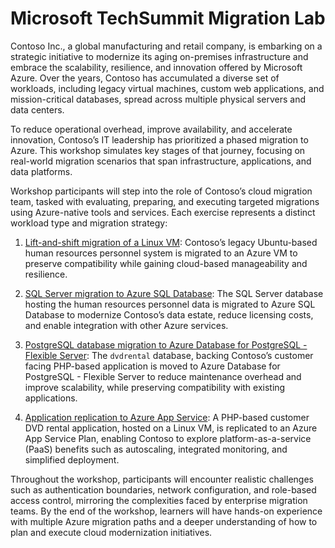 # Microsoft TechSummit Migration Lab

Contoso Inc., a global manufacturing and retail company, is embarking on a strategic initiative to modernize its aging on-premises infrastructure and embrace the scalability, resilience, and innovation offered by Microsoft Azure. Over the years, Contoso has accumulated a diverse set of workloads, including legacy virtual machines, custom web applications, and mission-critical databases, spread across multiple physical servers and data centers.

To reduce operational overhead, improve availability, and accelerate innovation, Contoso’s IT leadership has prioritized a phased migration to Azure. This workshop simulates key stages of that journey, focusing on real-world migration scenarios that span infrastructure, applications, and data platforms.

Workshop participants will step into the role of Contoso’s cloud migration team, tasked with evaluating, preparing, and executing targeted migrations using Azure-native tools and services. Each exercise represents a distinct workload type and migration strategy:

1. [Lift-and-shift migration of a Linux VM](./Labs/Exercise-01/readme.md): Contoso’s legacy Ubuntu-based human resources personnel system is migrated to an Azure VM to preserve compatibility while gaining cloud-based manageability and resilience.

2. [SQL Server migration to Azure SQL Database](./Labs/Exercise-02/readme.md): The SQL Server database hosting the human resources personnel data is migrated to Azure SQL Database to modernize Contoso’s data estate, reduce licensing costs, and enable integration with other Azure services.

3. [PostgreSQL database migration to Azure Database for PostgreSQL - Flexible Server](/Labs/Exercise-03/readme.md): The `dvdrental` database, backing Contoso’s customer facing PHP-based application is moved to Azure Database for PostgreSQL - Flexible Server to reduce maintenance overhead and improve scalability, while preserving compatibility with existing applications.

4. [Application replication to Azure App Service](./Labs/Exercise-04/readme.md): A PHP-based customer DVD rental application, hosted on a Linux VM, is replicated to an Azure App Service Plan, enabling Contoso to explore platform-as-a-service (PaaS) benefits such as autoscaling, integrated monitoring, and simplified deployment.

Throughout the workshop, participants will encounter realistic challenges such as authentication boundaries, network configuration, and role-based access control, mirroring the complexities faced by enterprise migration teams. By the end of the workshop, learners will have hands-on experience with multiple Azure migration paths and a deeper understanding of how to plan and execute cloud modernization initiatives.
